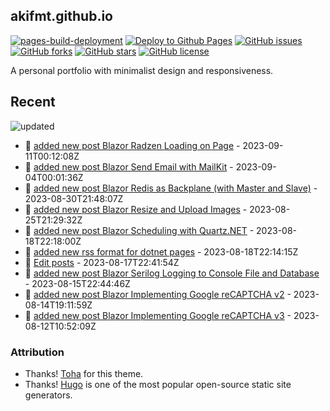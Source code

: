 ## akifmt.github.io

[![pages-build-deployment](https://github.com/akifmt/akifmt.github.io/actions/workflows/pages/pages-build-deployment/badge.svg)](https://github.com/akifmt/akifmt.github.io/actions/workflows/pages/pages-build-deployment)
[![Deploy to Github Pages](https://github.com/akifmt/akifmt.github.io/actions/workflows/deploy-site.yaml/badge.svg)](https://github.com/akifmt/akifmt.github.io/actions/workflows/deploy-site.yaml)
[![GitHub issues](https://img.shields.io/github/issues/akifmt/akifmt.github.io)](https://github.com/akifmt/akifmt.github.io/issues)
[![GitHub forks](https://img.shields.io/github/forks/akifmt/akifmt.github.io)](https://github.com/akifmt/akifmt.github.io/network)
[![GitHub stars](https://img.shields.io/github/stars/akifmt/akifmt.github.io)](https://github.com/akifmt/akifmt.github.io/stargazers)
[![GitHub license](https://img.shields.io/github/license/akifmt/akifmt.github.io)](https://github.com/akifmt/akifmt.github.io/blob/master/LICENSE)

A personal portfolio with minimalist design and responsiveness.


## Recent

<!-- Latest_Commits_Start -->
![updated](https://img.shields.io/badge/Updated-Mon%20Sep%2011%202023%2000%3A17%3A48%20GMT%2B0000%20(Coordinated%20Universal%20Time)-blue.svg)
- :page_facing_up: [added new post Blazor Radzen Loading on Page](https://github.com/akifmt/akifmt.github.io/commit/324cd7e0618edb65f8ffd9917dbae30dd7529004) - 2023-09-11T00:12:08Z 
- :page_facing_up: [added new post Blazor Send Email with MailKit](https://github.com/akifmt/akifmt.github.io/commit/daf685d73ea9deb4bc24cfec7eb59c83f53e35b1) - 2023-09-04T00:01:36Z 
- :page_facing_up: [added new post Blazor Redis as Backplane (with Master and Slave)](https://github.com/akifmt/akifmt.github.io/commit/017c8152922eb3e2adb8820e56d9c90d9a53091d) - 2023-08-30T21:48:07Z 
- :page_facing_up: [added new post Blazor Resize and Upload Images](https://github.com/akifmt/akifmt.github.io/commit/da79d4ff6294cc8b3325bd6cbf88c3ba49519075) - 2023-08-25T21:29:32Z 
- :page_facing_up: [added new post Blazor Scheduling with Quartz.NET](https://github.com/akifmt/akifmt.github.io/commit/5f9313b6b8903c281e6d4577c209b849ccaa8efb) - 2023-08-18T22:18:00Z 
- :page_facing_up: [added new rss format for dotnet pages](https://github.com/akifmt/akifmt.github.io/commit/e094e8f730d9766840c46a1cd02abffe1d7d8dbf) - 2023-08-18T22:14:15Z 
- :page_facing_up: [Edit posts](https://github.com/akifmt/akifmt.github.io/commit/bad86de106ec5de5591e53a909f7cfb9604da849) - 2023-08-17T22:41:54Z 
- :page_facing_up: [added new post Blazor Serilog Logging to Console File and Database](https://github.com/akifmt/akifmt.github.io/commit/f374dc9b5ee7378f06957ebbf0309e02910e3d5b) - 2023-08-15T22:44:46Z 
- :page_facing_up: [added new post Blazor Implementing Google reCAPTCHA v2](https://github.com/akifmt/akifmt.github.io/commit/dde9010f7489979703d7139fc27d46899015ef44) - 2023-08-14T19:11:59Z 
- :page_facing_up: [added new post Blazor Implementing Google reCAPTCHA v3](https://github.com/akifmt/akifmt.github.io/commit/ec51a147dd53f84e82fc8a79243252699a9460df) - 2023-08-12T10:52:09Z 
<!-- Latest_Commits_End -->

### Attribution

- Thanks! [Toha](https://github.com/hugo-toha/toha) for this theme.
- Thanks! [Hugo](https://gohugo.io/) is one of the most popular open-source static site generators.
